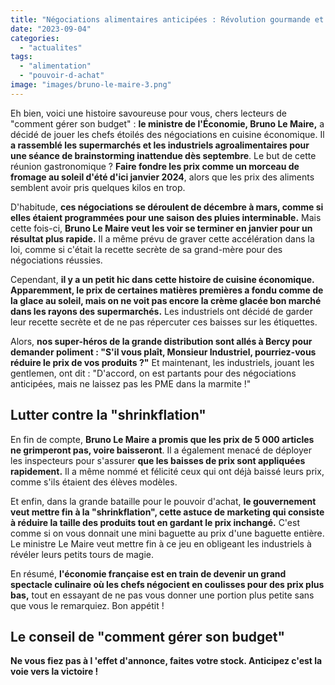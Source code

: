 ```yaml
---
title: "Négociations alimentaires anticipées : Révolution gourmande et lutte contre la Shrinkflation"
date: "2023-09-04"
categories: 
  - "actualites"
tags: 
  - "alimentation"
  - "pouvoir-d-achat"
image: "images/bruno-le-maire-3.png"
---
```


Eh bien, voici une histoire savoureuse pour vous, chers lecteurs de "comment gérer son budget" : **le ministre de l'Économie, Bruno Le Maire,** a décidé de jouer les chefs étoilés des négociations en cuisine économique. Il **a rassemblé les supermarchés et les industriels agroalimentaires pour une séance de brainstorming inattendue dès septembre**. Le but de cette réunion gastronomique ? **Faire fondre les prix comme un morceau de fromage au soleil d'été d'ici janvier 2024**, alors que les prix des aliments semblent avoir pris quelques kilos en trop.

D'habitude, **ces négociations se déroulent de décembre à mars, comme si elles étaient programmées pour une saison des pluies interminable.** Mais cette fois-ci, **Bruno Le Maire veut les voir se terminer en janvier pour un résultat plus rapide.** Il a même prévu de graver cette accélération dans la loi, comme si c'était la recette secrète de sa grand-mère pour des négociations réussies.

Cependant, **il y a un petit hic dans cette histoire de cuisine économique. Apparemment, le prix de certaines matières premières a fondu comme de la glace au soleil, mais on ne voit pas encore la crème glacée bon marché dans les rayons des supermarchés.** Les industriels ont décidé de garder leur recette secrète et de ne pas répercuter ces baisses sur les étiquettes.

Alors, **nos super-héros de la grande distribution sont allés à Bercy pour demander poliment : "S'il vous plaît, Monsieur Industriel, pourriez-vous réduire le prix de vos produits ?"** Et maintenant, les industriels, jouant les gentlemen, ont dit : "D'accord, on est partants pour des négociations anticipées, mais ne laissez pas les PME dans la marmite !"

## **Lutter contre la "shrinkflation"**

En fin de compte, **Bruno Le Maire a promis que les prix de 5 000 articles ne grimperont pas, voire baisseront**. Il a également menacé de déployer les inspecteurs pour s'assurer **que les baisses de prix sont appliquées rapidement.** Il a même nommé et félicité ceux qui ont déjà baissé leurs prix, comme s'ils étaient des élèves modèles.

Et enfin, dans la grande bataille pour le pouvoir d'achat, **le gouvernement veut mettre fin à la "shrinkflation", cette astuce de marketing qui consiste à réduire la taille des produits tout en gardant le prix inchangé.** C'est comme si on vous donnait une mini baguette au prix d'une baguette entière. Le ministre Le Maire veut mettre fin à ce jeu en obligeant les industriels à révéler leurs petits tours de magie.

En résumé, **l'économie française est en train de devenir un grand spectacle culinaire où les chefs négocient en coulisses pour des prix plus bas,** tout en essayant de ne pas vous donner une portion plus petite sans que vous le remarquiez. Bon appétit !

## Le conseil de "comment gérer son budget"

**Ne vous fiez pas à l 'effet d'annonce, faites votre stock. Anticipez c'est la voie vers la victoire !**
